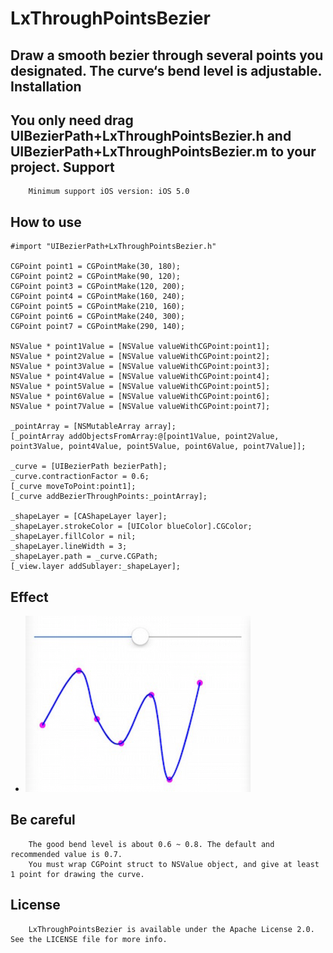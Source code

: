# LxThroughPointsBezier
Draw a smooth bezier through several points you designated. The curve‘s bend level is adjustable.
Installation
------------
You only need drag UIBezierPath+LxThroughPointsBezier.h and UIBezierPath+LxThroughPointsBezier.m to your project.
Support
------------
        Minimum support iOS version: iOS 5.0
How to use
-----------
    #import "UIBezierPath+LxThroughPointsBezier.h"

    CGPoint point1 = CGPointMake(30, 180);
    CGPoint point2 = CGPointMake(90, 120);
    CGPoint point3 = CGPointMake(120, 200);
    CGPoint point4 = CGPointMake(160, 240);
    CGPoint point5 = CGPointMake(210, 160);
    CGPoint point6 = CGPointMake(240, 300);
    CGPoint point7 = CGPointMake(290, 140);
    
    NSValue * point1Value = [NSValue valueWithCGPoint:point1];
    NSValue * point2Value = [NSValue valueWithCGPoint:point2];
    NSValue * point3Value = [NSValue valueWithCGPoint:point3];
    NSValue * point4Value = [NSValue valueWithCGPoint:point4];
    NSValue * point5Value = [NSValue valueWithCGPoint:point5];
    NSValue * point6Value = [NSValue valueWithCGPoint:point6];
    NSValue * point7Value = [NSValue valueWithCGPoint:point7];
    
    _pointArray = [NSMutableArray array];
    [_pointArray addObjectsFromArray:@[point1Value, point2Value, point3Value, point4Value, point5Value, point6Value, point7Value]];
    
    _curve = [UIBezierPath bezierPath];
    _curve.contractionFactor = 0.6;
    [_curve moveToPoint:point1];
    [_curve addBezierThroughPoints:_pointArray];
    
    _shapeLayer = [CAShapeLayer layer];
    _shapeLayer.strokeColor = [UIColor blueColor].CGColor;
    _shapeLayer.fillColor = nil;
    _shapeLayer.lineWidth = 3;
    _shapeLayer.path = _curve.CGPath;
    [_view.layer addSublayer:_shapeLayer];
Effect
-----------
*	![curve](curve.png)

Be careful            
-----------
        The good bend level is about 0.6 ~ 0.8. The default and recommended value is 0.7.
        You must wrap CGPoint struct to NSValue object, and give at least 1 point for drawing the curve.
License
-----------
        LxThroughPointsBezier is available under the Apache License 2.0. See the LICENSE file for more info.
